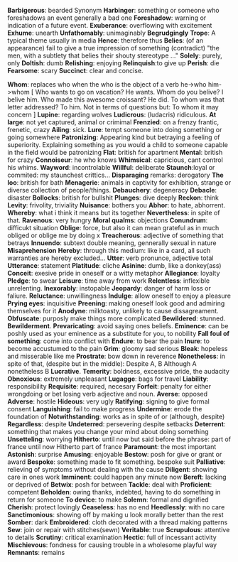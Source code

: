 **Barbigerous**: bearded
Synonym
**Harbinger**: something or someone who foreshadows an event generally a bad one
**Foreshadow**: warning or indication of a future event.
**Exuberance**: overflowing with excitement
**Exhume**: unearth
**Unfathomably**: unimaginably
**Begrudgingly**
**Trope**: A typical theme usually in media
**Hence**: therefore thus
**Belies**: (of an appearance) fail to give a true impression of something (contradict) "the men, with a subtlety that belies their shouty stereotype ..."
**Solely**: purely, only
**Doltish**: dumb
**Relishing**: enjoying
**Relinquish**:to give up
**Perish**: die
**Fearsome**: scary
**Succinct**: clear and concise.

**Whom**: replaces who when the who is the object of a verb he->who him->whom
[
	Who wants to go on vacation?
	He wants.
	Whom do you belive?
	I belive him.
	Who made this awesome croissant?
	He did.
	To whom was that letter addressed?
	To him.	
	Not in terms of questions but:
	To whom it may concern
]
**Lupine**: regarding wolves
**Ludicrous**: (ludacris) ridiculous.
**At large**: not yet captured, animal or crimimal
**Frenzied**: on a frenzy frantic, frenetic, crazy
**Ailing**: sick.
**Lure**: tempt someone into doing something or going somewhere
**Patronizing**: Appearing kind but betraying a feeling of superiority. Explaining something as you would a child to someone capable in the field would be patronizing
**Flat**: british for apartment
**Mental**: british for crazy
**Connoiseur**: he who knows
**Whimsical**: capricious, cant control his whims.
**Wayword**: incontrolable
**Willful**: deliberate
**Staunch**:loyal or commited: my staunchest crittics...
**Disparaging** remarks: derogatory
**The loo**: british for bath
**Menagerie**: animals in captivity for exhibition, strange or diverse collection of people/things.
**Debauchery**: degeneracy
**Debacle**: disaster
**Bollocks**: british for bullshit
**Plunges**: dive deeply
**Reckon**: think
**Levity**: frivolity, triviality
**Nuisance**: bothers you
**Abhor**: to hate, abhorrent.
**Whereby**: what i think it means but its together
**Nevertheless**: in spite of that.
**Ravenous**: very hungry
**Moral qualms**: objections
**Conundrum**: difficukt situation
**Oblige**: force, but also it can mean grateful as in much obliged or oblige me by doing x
**Treacherous**: adjective of something that betrays
**Innuendo**: subtext double meaning, gennerally sexual in nature
**Misaprehension**
**Hereby**: through this medium: like in a card, all such warranties are hereby excluded...
**Utter**: verb pronunce, adjective total
**Utterance**: statement
**Platitude**: cliche
**Asinine**: dumb, like a donkey(ass)
**Conceit**: exesive pride in oneself or a witty metaphor
**Allegiance**: loyalty
**Pledge**: to swear
**Leisure**: time away from work
**Relentless**: inflexible unrelenting.
**Inexorably**: instopable
**Jeopardy**: danger of harm loss or faliure.
**Reluctance**: unwillingness
**Indulge**: allow oneself to enjoy a pleasure
**Prying eyes**: inquisitive
**Preening**: making oneself look good and admiring themselves for it
**Anodyne**: milktoasty, unlikely to cause dissagreament.
**Obfuscate**: purposly make things more complicated
**Bewildered**: stunned.
**Bewilderment**.
**Prevaricating**: avoid saying ones beliefs.
**Eminence**: can be poshly used as your eminence as a substitute for you, to nobility
**Fall foul of something**: come into conflict with
**Endure**: to bear the pain
**Inure**: to become accustumed to the pain
**Grim**: gloomy sad serious
**Bleak**: hopeless and misserable like me
**Prostrate**: bow down in reverence
**Nonetheless**: in spite of that, (despite but in the middle):
	Despite A, B
	Although A nonetheless B
**Lucrative**.
**Temerity**: boldness, excessive pride, the audacity
**Obnoxious**: extremely unpleasant
**Lugagge**: bags for travel
**Liability**: responsibility
**Requisite**: required, necesary
**Forfeit**: penalty for either wrongdoing or bet losing verb adjective and noun.
**Averse**: opposed
**Adverse**: hostile
**Hideous**: very ugly
**Ratifying**: signing to give formal consent
**Languishing**: fail to make progress
**Undermine**: erode the foundation of
**Notwithstanding**: works as in spite of or (although, despite)
**Regardless**: despite
**Undeterred**: persevering despite setbacks
**Deterrent**: something that makes you change your mind about doing something
**Unsetteling**: worrying
**Hitherto**: until now but said before the phrase:
	part of france until now
	Hitherto part of france
**Paramount**: the most important
**Astonish**: surprise
**Amusing**: enjoyable
**Bestow**: posh for give or grant or award
**Bespoke**: something made to fit something. bespoke suit
**Palliative**: relieving of symptoms without dealing with the cause
**Diligent**: showing care in ones work
**Imminent**: could happen any minute now
**Bereft**: lacking or deprived of
**Betwix**: posh for between
**Tackle**: deal with
**Proficient**: competent
**Beholden**: owing thanks, indebted, having to do something in return for someone
**To device**: to make
**Solemn**: formal and dignified
**Cherish**: protect lovingly
**Ceaseless**: has no end
**Heedlessly**: with no care 
**Sanctimonious**: showing off by making u look morally better than the rest
**Somber**: dark
**Embroidered**: cloth decorated with a thread making patterns
**Sew**: join or repair with stitches(sewn)
**Veritable**: true
**Scrupulous**: attentive to details
**Scrutiny**: critical examination
**Hectic**: full of incessant activity
**Mischievous**: fondness for causing trouble in a wholesome playful way
**Remnants**: remains